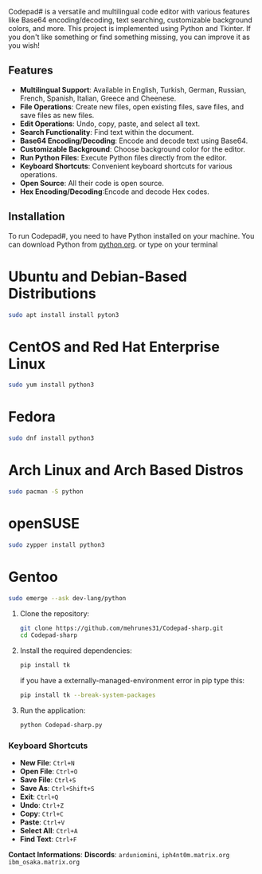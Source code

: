 Codepad# is a versatile and multilingual code editor with various features like Base64 encoding/decoding, text searching, customizable background colors, and more. This project is implemented using Python and Tkinter. If you don't like something or find something missing, you can improve it as you wish!

## Features

- **Multilingual Support**: Available in English, Turkish, German, Russian, French, Spanish, Italian, Greece and Cheenese.
- **File Operations**: Create new files, open existing files, save files, and save files as new files.
- **Edit Operations**: Undo, copy, paste, and select all text.
- **Search Functionality**: Find text within the document.
- **Base64 Encoding/Decoding**: Encode and decode text using Base64.
- **Customizable Background**: Choose background color for the editor.
- **Run Python Files**: Execute Python files directly from the editor.
- **Keyboard Shortcuts**: Convenient keyboard shortcuts for various operations.
- **Open Source**: All their code is open source.
- **Hex Encoding/Decoding**:Encode and decode Hex codes.

## Installation

To run Codepad#, you need to have Python installed on your machine. You can download Python from [python.org](https://www.python.org/downloads/). or type on your terminal

# Ubuntu and Debian-Based Distributions

```sh
sudo apt install install pyton3 
```

# CentOS and Red Hat Enterprise Linux

```sh
sudo yum install python3
```

# Fedora

```sh
sudo dnf install python3
```

# Arch Linux and Arch Based Distros

```sh
sudo pacman -S python
```

# openSUSE

```sh
sudo zypper install python3
```

# Gentoo

```sh
sudo emerge --ask dev-lang/python
```

1. Clone the repository:

    ```sh
    git clone https://github.com/mehrunes31/Codepad-sharp.git
    cd Codepad-sharp
    ```

2. Install the required dependencies:

    ```sh
    pip install tk
    ```
   if you have a externally-managed-environment error in pip type this:
     ```sh
     pip install tk --break-system-packages
     ```

3. Run the application:

    ```sh
    python Codepad-sharp.py
    ```

### Keyboard Shortcuts

- **New File**: `Ctrl+N`
- **Open File**: `Ctrl+O`
- **Save File**: `Ctrl+S`
- **Save As**: `Ctrl+Shift+S`
- **Exit**: `Ctrl+Q`
- **Undo**: `Ctrl+Z`
- **Copy**: `Ctrl+C`
- **Paste**: `Ctrl+V`
- **Select All**: `Ctrl+A`
- **Find Text**: `Ctrl+F`

**Contact Informations**:
**Discords**: `arduniomini`, `iph4nt0m.matrix.org` `ibm_osaka.matrix.org`
